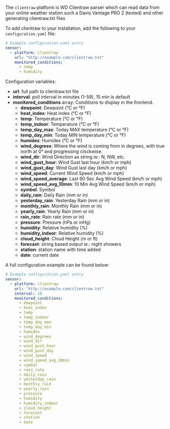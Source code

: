 The `clientraw` platform is WD Clientraw parser which can read data from your online weather station such a Davis Vantage PRO 2 (tested) and other generating clientraw.txt files

To add clientraw to your installation, add the following to your `configuration.yaml` file:

```yaml
# Example configuration.yaml entry
sensor:
  - platform: clientraw
    url: "http://example.com/clientraw.txt"
    monitored_conditions:
      - temp
      - humidity
```

Configuration variables:

- **url**: full path to clientraw.txt file
- **interval**: poll interval in minutes (1-59), 15 min is default
- **monitored_conditions** array: Conditions to display in the frontend.
  - **dewpoint**: Dewpoint (°C or °F)
  - **heat_index**: Heat index (°C or °F)
  - **temp**: Temperature (°C or °F)
  - **temp_indoor**: Temperature (°C or °F)
  - **temp_day_max**: Today MAX temperature (°C or °F)
  - **temp_day_min**: Today MIN temperature (°C or °F)
  - **humidex**: Humidex (°C or °F)
  - **wind_degrees**: Where the wind is coming from in degrees, with true north at 0° and progressing clockwise.
  - **wind_dir**: Wind Direction as string ie.: N, NW, etc.
  - **wind_gust_hour**: Wind Gust last hour (km/h or mph)
  - **wind_gust_day**: Wind Gust last day (km/h or mph)
  - **wind_speed**: Current Wind Speed (km/h or mph)
  - **wind_speed_average**: Last 60 Sec Avg Wind Speed (km/h or mph)
  - **wind_speed_avg_10min**: 10 Min Avg Wind Speed (km/h or mph)
  - **symbol**: Symbol
  - **daily_rain**: Daily Rain (mm or in)
  - **yesterday_rain**: Yesterday Rain (mm or in)
  - **monthly_rain**: Monthly Rain (mm or in)
  - **yearly_rain**: Yearly Rain (mm or in)
  - **rain_rate**: Rain rate (mm or in)
  - **pressure**: Pressure (hPa or inHg)
  - **humidity**: Relative humidity (%)
  - **humidity_indoor**: Relative humidity (%)
  - **cloud_height**: Cloud Height (m or ft)
  - **forecast**: string based output ie.: night showers
  - **station**: station name with time added
  - **date**: current date

A full configuration example can be found below:

```yaml
# Example configuration.yaml entry
sensor:
  - platform: clientraw
    url: "http://example.com/clientraw.txt"
    interval: 10
    monitored_conditions:
      - dewpoint
      - heat_index
      - temp
      - temp_indoor
      - temp_day_max
      - temp_day_min
      - humidex
      - wind_degrees
      - wind_dir
      - wind_gust_hour
      - wind_gust_day
      - wind_speed
      - wind_speed_avg_10min
      - symbol
      - rain_rate
      - daily_rain
      - yesterday_rain
      - monthly_rain
      - yearly_rain
      - pressure
      - humidity
      - humidity_indoor
      - cloud_height
      - forecast
      - station
      - date
```
